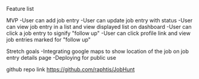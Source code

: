 
Feature list 

MVP
-User can add job entry 
-User can update job entry with status 
-User can view job entry in a list and view displayed list on dashboard
-User can click a job entry to signify "follow up"
-User can click profile link and view job entries marked for "follow up"

Stretch goals
-Integrating google maps to show location of the job on job entry details page
-Deploying for public use

github repo link
https://github.com/raphtis/JobHunt



